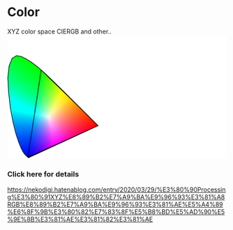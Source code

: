 # Color
XYZ color space CIERGB and other..
![](https://github.com/Nekodigi/Images/blob/master/2020/XYZ%20CIERGB.png)
### Click here for details
https://nekodigi.hatenablog.com/entry/2020/03/29/%E3%80%90Processing%E3%80%91XYZ%E8%89%B2%E7%A9%BA%E9%96%93%E3%81%A8RGB%E8%89%B2%E7%A9%BA%E9%96%93%E3%81%AE%E5%A4%89%E6%8F%9B%E3%80%82%E7%83%8F%E5%B8%BD%E5%AD%90%E5%9E%8B%E3%81%AE%E3%81%82%E3%81%AE
